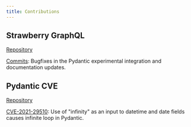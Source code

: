 ```yaml
--- 
title: Contributions
---
```


## Strawberry GraphQL
[Repository](https://github.com/strawberry-graphql/strawberry)

[Commits](https://github.com/strawberry-graphql/strawberry/commits?author=nina-j): Bugfixes in the Pydantic experimental integration and documentation updates.

## Pydantic CVE
[Repository](https://github.com/samuelcolvin/pydantic)

[CVE-2021-29510](https://github.com/advisories/GHSA-5jqp-qgf6-3pvh):
Use of "infinity" as an input to datetime and date fields causes infinite loop in Pydantic. 
